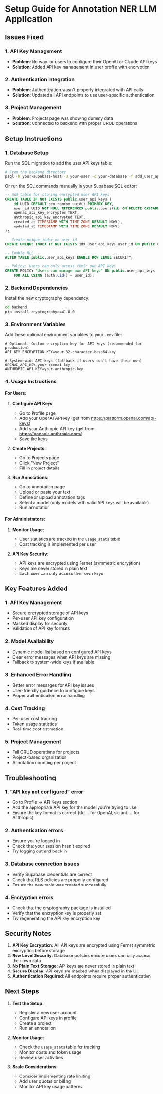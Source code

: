 # Setup Guide for Annotation NER LLM Application

## Issues Fixed

### 1. API Key Management

- **Problem**: No way for users to configure their OpenAI or Claude API keys
- **Solution**: Added API key management in user profile with encryption

### 2. Authentication Integration

- **Problem**: Authentication wasn't properly integrated with API calls
- **Solution**: Updated all API endpoints to use user-specific authentication

### 3. Project Management

- **Problem**: Projects page was showing dummy data
- **Solution**: Connected to backend with proper CRUD operations

## Setup Instructions

### 1. Database Setup

Run the SQL migration to add the user API keys table:

```bash
# From the backend directory
psql -h your-supabase-host -U your-user -d your-database -f add_user_api_keys_table.sql
```

Or run the SQL commands manually in your Supabase SQL editor:

```sql
-- Add table for storing encrypted user API keys
CREATE TABLE IF NOT EXISTS public.user_api_keys (
    id UUID DEFAULT gen_random_uuid() PRIMARY KEY,
    user_id UUID NOT NULL REFERENCES public.users(id) ON DELETE CASCADE,
    openai_api_key_encrypted TEXT,
    anthropic_api_key_encrypted TEXT,
    created_at TIMESTAMP WITH TIME ZONE DEFAULT NOW(),
    updated_at TIMESTAMP WITH TIME ZONE DEFAULT NOW()
);

-- Create unique index on user_id
CREATE UNIQUE INDEX IF NOT EXISTS idx_user_api_keys_user_id ON public.user_api_keys(user_id);

-- Enable RLS
ALTER TABLE public.user_api_keys ENABLE ROW LEVEL SECURITY;

-- Policy: Users can only access their own API keys
CREATE POLICY "Users can manage own API keys" ON public.user_api_keys
    FOR ALL USING (auth.uid() = user_id);
```

### 2. Backend Dependencies

Install the new cryptography dependency:

```bash
cd backend
pip install cryptography>=41.0.0
```

### 3. Environment Variables

Add these optional environment variables to your `.env` file:

```env
# Optional: Custom encryption key for API keys (recommended for production)
API_KEY_ENCRYPTION_KEY=your-32-character-base64-key

# System-wide API keys (fallback if users don't have their own)
OPENAI_API_KEY=your-openai-key
ANTHROPIC_API_KEY=your-anthropic-key
```

### 4. Usage Instructions

#### For Users:

1. **Configure API Keys**:

   - Go to Profile page
   - Add your OpenAI API key (get from https://platform.openai.com/api-keys)
   - Add your Anthropic API key (get from https://console.anthropic.com/)
   - Save the keys

2. **Create Projects**:

   - Go to Projects page
   - Click "New Project"
   - Fill in project details

3. **Run Annotations**:
   - Go to Annotation page
   - Upload or paste your text
   - Define or upload annotation tags
   - Select a model (only models with valid API keys will be available)
   - Run annotation

#### For Administrators:

1. **Monitor Usage**:

   - User statistics are tracked in the `usage_stats` table
   - Cost tracking is implemented per user

2. **API Key Security**:
   - API keys are encrypted using Fernet (symmetric encryption)
   - Keys are never stored in plain text
   - Each user can only access their own keys

## Key Features Added

### 1. API Key Management

- Secure encrypted storage of API keys
- Per-user API key configuration
- Masked display for security
- Validation of API key formats

### 2. Model Availability

- Dynamic model list based on configured API keys
- Clear error messages when API keys are missing
- Fallback to system-wide keys if available

### 3. Enhanced Error Handling

- Better error messages for API key issues
- User-friendly guidance to configure keys
- Proper authentication error handling

### 4. Cost Tracking

- Per-user cost tracking
- Token usage statistics
- Real-time cost estimation

### 5. Project Management

- Full CRUD operations for projects
- Project-based organization
- Annotation counting per project

## Troubleshooting

### 1. "API key not configured" error

- Go to Profile → API Keys section
- Add the appropriate API key for the model you're trying to use
- Ensure the key format is correct (sk-... for OpenAI, sk-ant-... for Anthropic)

### 2. Authentication errors

- Ensure you're logged in
- Check that your session hasn't expired
- Try logging out and back in

### 3. Database connection issues

- Verify Supabase credentials are correct
- Check that RLS policies are properly configured
- Ensure the new table was created successfully

### 4. Encryption errors

- Check that the cryptography package is installed
- Verify that the encryption key is properly set
- Try regenerating the API key encryption key

## Security Notes

1. **API Key Encryption**: All API keys are encrypted using Fernet symmetric encryption before storage
2. **Row Level Security**: Database policies ensure users can only access their own data
3. **No Plain Text Storage**: API keys are never stored in plain text
4. **Secure Display**: API keys are masked when displayed in the UI
5. **Authentication Required**: All endpoints require proper authentication

## Next Steps

1. **Test the Setup**:

   - Register a new user account
   - Configure API keys in profile
   - Create a project
   - Run an annotation

2. **Monitor Usage**:

   - Check the `usage_stats` table for tracking
   - Monitor costs and token usage
   - Review user activities

3. **Scale Considerations**:
   - Consider implementing rate limiting
   - Add user quotas or billing
   - Monitor API key usage patterns
